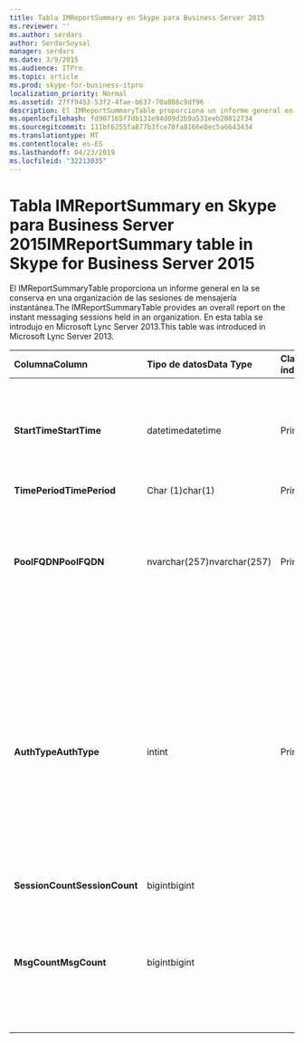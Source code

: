 ```yaml
---
title: Tabla IMReportSummary en Skype para Business Server 2015
ms.reviewer: ''
ms.author: serdars
author: SerdarSoysal
manager: serdars
ms.date: 3/9/2015
ms.audience: ITPro
ms.topic: article
ms.prod: skype-for-business-itpro
localization_priority: Normal
ms.assetid: 27ff9453-53f2-4fae-b637-70a086c9df96
description: El IMReportSummaryTable proporciona un informe general en la se conserva en una organización de las sesiones de mensajería instantánea. En esta tabla se introdujo en Microsoft Lync Server 2013.
ms.openlocfilehash: fd907165f7db131e94d09d2b9a531eeb20812734
ms.sourcegitcommit: 111bf6255fa877b3fce70fa8166e8ec5a6643434
ms.translationtype: MT
ms.contentlocale: es-ES
ms.lasthandoff: 04/23/2019
ms.locfileid: "32213035"
---
```

# <a name="imreportsummary-table-in-skype-for-business-server-2015"></a><span data-ttu-id="fba81-104">Tabla IMReportSummary en Skype para Business Server 2015</span><span class="sxs-lookup"><span data-stu-id="fba81-104">IMReportSummary table in Skype for Business Server 2015</span></span>
 
<span data-ttu-id="fba81-105">El IMReportSummaryTable proporciona un informe general en la se conserva en una organización de las sesiones de mensajería instantánea.</span><span class="sxs-lookup"><span data-stu-id="fba81-105">The IMReportSummaryTable provides an overall report on the instant messaging sessions held in an organization.</span></span> <span data-ttu-id="fba81-106">En esta tabla se introdujo en Microsoft Lync Server 2013.</span><span class="sxs-lookup"><span data-stu-id="fba81-106">This table was introduced in Microsoft Lync Server 2013.</span></span>
  
|<span data-ttu-id="fba81-107">**Columna**</span><span class="sxs-lookup"><span data-stu-id="fba81-107">**Column**</span></span>|<span data-ttu-id="fba81-108">**Tipo de datos**</span><span class="sxs-lookup"><span data-stu-id="fba81-108">**Data Type**</span></span>|<span data-ttu-id="fba81-109">**Clave o índice**</span><span class="sxs-lookup"><span data-stu-id="fba81-109">**Key/Index**</span></span>|<span data-ttu-id="fba81-110">**Detalles**</span><span class="sxs-lookup"><span data-stu-id="fba81-110">**Details**</span></span>|
|:-----|:-----|:-----|:-----|
|<span data-ttu-id="fba81-111">**StartTime**</span><span class="sxs-lookup"><span data-stu-id="fba81-111">**StartTime**</span></span> <br/> |<span data-ttu-id="fba81-112">datetime</span><span class="sxs-lookup"><span data-stu-id="fba81-112">datetime</span></span>  <br/> |<span data-ttu-id="fba81-113">Primary</span><span class="sxs-lookup"><span data-stu-id="fba81-113">Primary</span></span>  <br/> |<span data-ttu-id="fba81-114">Fecha y hora en que comenzó la sesión de mensajería instantánea.</span><span class="sxs-lookup"><span data-stu-id="fba81-114">Date and time that the instant messaging session began.</span></span>  <br/> |
|<span data-ttu-id="fba81-115">**TimePeriod**</span><span class="sxs-lookup"><span data-stu-id="fba81-115">**TimePeriod**</span></span> <br/> |<span data-ttu-id="fba81-116">Char (1)</span><span class="sxs-lookup"><span data-stu-id="fba81-116">char(1)</span></span>  <br/> |<span data-ttu-id="fba81-117">Primary</span><span class="sxs-lookup"><span data-stu-id="fba81-117">Primary</span></span>  <br/> ||
|<span data-ttu-id="fba81-118">**PoolFQDN**</span><span class="sxs-lookup"><span data-stu-id="fba81-118">**PoolFQDN**</span></span> <br/> |<span data-ttu-id="fba81-119">nvarchar(257)</span><span class="sxs-lookup"><span data-stu-id="fba81-119">nvarchar(257)</span></span>  <br/> |<span data-ttu-id="fba81-120">Primary</span><span class="sxs-lookup"><span data-stu-id="fba81-120">Primary</span></span>  <br/> |<span data-ttu-id="fba81-121">Nombre de dominio completo del grupo de servidores que hospeda la sesión.</span><span class="sxs-lookup"><span data-stu-id="fba81-121">Fully qualified domain name of the pool hosting the session.</span></span>  <br/> |
|<span data-ttu-id="fba81-122">**AuthType**</span><span class="sxs-lookup"><span data-stu-id="fba81-122">**AuthType**</span></span> <br/> |<span data-ttu-id="fba81-123">int</span><span class="sxs-lookup"><span data-stu-id="fba81-123">int</span></span>  <br/> |<span data-ttu-id="fba81-124">Primary</span><span class="sxs-lookup"><span data-stu-id="fba81-124">Primary</span></span>  <br/> |<span data-ttu-id="fba81-125">Prioridad (por ejemplo, urgente o no urgente) de la llamada.</span><span class="sxs-lookup"><span data-stu-id="fba81-125">Priority (for example, urgent or non-urgent) of the call.</span></span> <span data-ttu-id="fba81-126">Información de prioridad se almacena en la [tabla CallPriorities en Skype para Business Server 2015](callpriorities.md).</span><span class="sxs-lookup"><span data-stu-id="fba81-126">Priority information is stored in the [CallPriorities table in Skype for Business Server 2015](callpriorities.md).</span></span>  <br/> |
|<span data-ttu-id="fba81-127">**SessionCount**</span><span class="sxs-lookup"><span data-stu-id="fba81-127">**SessionCount**</span></span> <br/> |<span data-ttu-id="fba81-128">bigint</span><span class="sxs-lookup"><span data-stu-id="fba81-128">bigint</span></span>  <br/> |||
|<span data-ttu-id="fba81-129">**MsgCount**</span><span class="sxs-lookup"><span data-stu-id="fba81-129">**MsgCount**</span></span> <br/> |<span data-ttu-id="fba81-130">bigint</span><span class="sxs-lookup"><span data-stu-id="fba81-130">bigint</span></span>  <br/> ||<span data-ttu-id="fba81-131">Número total de mensajes instantáneos intercambiados durante la sesión.</span><span class="sxs-lookup"><span data-stu-id="fba81-131">Total number of instant messages exchanged during the session.</span></span>  <br/> |
   

